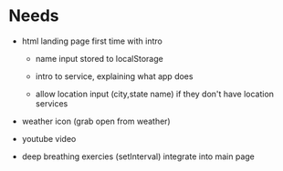 # Needs

* html landing page first time with intro
    
    * name input stored to localStorage

    * intro to service, explaining what app does

    * allow location input (city,state name) if they don't have location services

* weather icon (grab open from weather)

* youtube video

* deep breathing exercies (setInterval) integrate into main page
